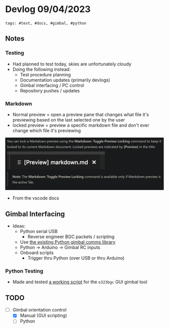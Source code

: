 # Devlog 09/04/2023

```text
tags: #test, #docs, #gimbal, #python
```

## Notes

### Testing

- Had planned to test today, skies are unfortunately cloudy
- Doing the following instead:
  - Test procedure planning
  - Documentation updates (primarily devlogs)
  - Gimbal interfacing / PC control
  - Repository pushes / updates

### Markdown

- Normal preview = open a preview pane that changes what file it's previewing based on the last selected one by the user
- locked preview = preview a specific markdown file and don't ever change which file it's previewing

[<img src="./images/markdown_preview_locking.png" width="550"/>](./images/markdown_preview_locking.png)

- From the vscode docs

## Gimbal Interfacing

- Ideas:
  - Python serial USB
    - Reverse engineer BGC packets / scripting
  - Use [the existing Python gimbal comms library](https://github.com/olliw42/storm32bgc/tree/master/py-library)
  - Python -> Arduino -> Gimbal RC inputs
  - Onboard scripts
    - Trigger thru Python (over USB or thru Arduino)

### Python Testing

- Made and tested [a working script](../../Tests/gimbal/static_pose.mcs) for the `o323bgc` GUI gimbal tool

## TODO

- [ ] Gimbal orientation control
  - [X] Manual (GUI scripting)
  - [ ] Python
